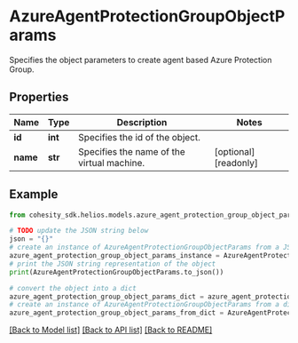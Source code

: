 # AzureAgentProtectionGroupObjectParams

Specifies the object parameters to create agent based Azure Protection Group.

## Properties

Name | Type | Description | Notes
------------ | ------------- | ------------- | -------------
**id** | **int** | Specifies the id of the object. | 
**name** | **str** | Specifies the name of the virtual machine. | [optional] [readonly] 

## Example

```python
from cohesity_sdk.helios.models.azure_agent_protection_group_object_params import AzureAgentProtectionGroupObjectParams

# TODO update the JSON string below
json = "{}"
# create an instance of AzureAgentProtectionGroupObjectParams from a JSON string
azure_agent_protection_group_object_params_instance = AzureAgentProtectionGroupObjectParams.from_json(json)
# print the JSON string representation of the object
print(AzureAgentProtectionGroupObjectParams.to_json())

# convert the object into a dict
azure_agent_protection_group_object_params_dict = azure_agent_protection_group_object_params_instance.to_dict()
# create an instance of AzureAgentProtectionGroupObjectParams from a dict
azure_agent_protection_group_object_params_from_dict = AzureAgentProtectionGroupObjectParams.from_dict(azure_agent_protection_group_object_params_dict)
```
[[Back to Model list]](../README.md#documentation-for-models) [[Back to API list]](../README.md#documentation-for-api-endpoints) [[Back to README]](../README.md)


